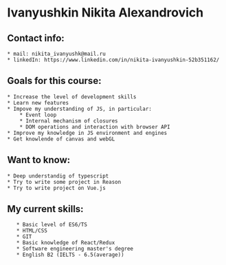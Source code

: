 # Ivanyushkin Nikita Alexandrovich

## Contact info:
    * mail: nikita_ivanyushk@mail.ru 
    * linkedIn: https://www.linkedin.com/in/nikita-ivanyushkin-52b351162/

## Goals for this course:
    * Increase the level of development skills
    * Learn new features
    * Impove my understanding of JS, in particular:
        * Event loop
        * Internal mechanism of closures
        * DOM operations and interaction with browser API  
    * Improve my knowledge in JS environment and engines
    * Get knowlende of canvas and webGL

## Want to know:
    * Deep understandig of typescript
    * Try to write some project in Reason
    * Try to write project on Vue.js

## My current skills: 
       
       * Basic level of ES6/TS
       * HTML/CSS
       * GIT
       * Basic knowledge of React/Redux
       * Software engineering master's degree 
       * English B2 (IELTS - 6.5(average))